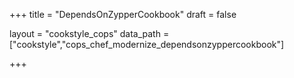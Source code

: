 +++
title = "DependsOnZypperCookbook"
draft = false

layout = "cookstyle_cops"
data_path = ["cookstyle","cops_chef_modernize_dependsonzyppercookbook"]

+++

<!-- The content of this page is automatically generated from the
cops_chef_modernize_dependsonzyppercookbook.yml file in github.com/chef/cookstyle/blob/master/docs-chef-io/data/cookstyle/. -->
